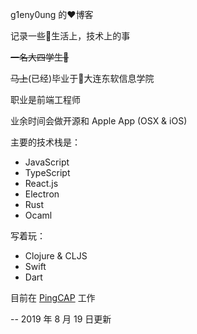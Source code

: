 g1eny0ung 的:heart:博客

记录一些:rainbow:生活上，技术上的事

~~一名大四学生:man:~~

~~马上~~(已经)毕业于:school:大连东软信息学院

职业是前端工程师

业余时间会做开源和 Apple App (OSX & iOS)

主要的技术栈是：

- JavaScript
- TypeScript
- React.js
- Electron
- Rust
- Ocaml

写着玩：

- Clojure & CLJS
- Swift
- Dart

目前在 <a href="https://pingcap.com" target="_blank">PingCAP</a> 工作

-- 2019 年 8 月 19 日更新
